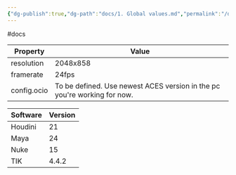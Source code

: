 ```yaml
---
{"dg-publish":true,"dg-path":"docs/1. Global values.md","permalink":"/docs/1-global-values/","dgShowFileTree":true}
---
```


#docs


| Property    | Value                                                                    |
| ----------- | ------------------------------------------------------------------------ |
| resolution  | 2048x858                                                                 |
| framerate   | 24fps                                                                    |
| config.ocio | To be defined. Use newest ACES version in the pc you're working for now. |

| Software | Version |
| -------- | ------- |
| Houdini  | 21      |
| Maya     | 24      |
| Nuke     | 15      |
| TIK      | 4.4.2   |

